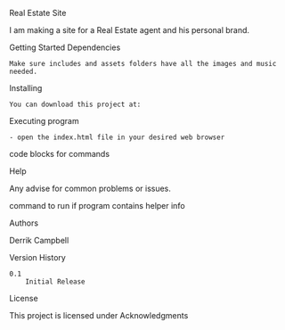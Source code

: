 Real Estate Site

I am making a site for a Real Estate agent and his personal brand.


Getting Started
Dependencies

    Make sure includes and assets folders have all the images and music needed.

Installing

    You can download this project at:

Executing program

    - open the index.html file in your desired web browser

code blocks for commands

Help

Any advise for common problems or issues.

command to run if program contains helper info

Authors

Derrik Campbell

Version History

    0.1
        Initial Release

License

This project is licensed under
Acknowledgments
